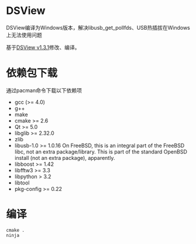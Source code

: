 # DSView
DSView编译为Windows版本，解决libusb_get_pollfds、USB热插拔在Windows上无法使用问题

基于[DSView v1.3.1](https://github.com/DreamSourceLab/DSView/tree/v1.3.1)修改、编译。 

# 依赖包下载  
通过pacman命令下载以下依赖项
 - gcc (>= 4.0)
 - g++
 - make
 - cmake >= 2.6
 - Qt >= 5.0
 - libglib >= 2.32.0
 - zlib
 - libusb-1.0 >= 1.0.16
	On FreeBSD, this is an integral part of the FreeBSD libc, not an extra package/library.
	This is part of the standard OpenBSD install (not an extra package), apparently.
 - libboost >= 1.42
 - libfftw3 >= 3.3
 - libpython > 3.2
 - libtool
 - pkg-config >= 0.22
   
# 编译
```
cmake .  
ninja  
```
